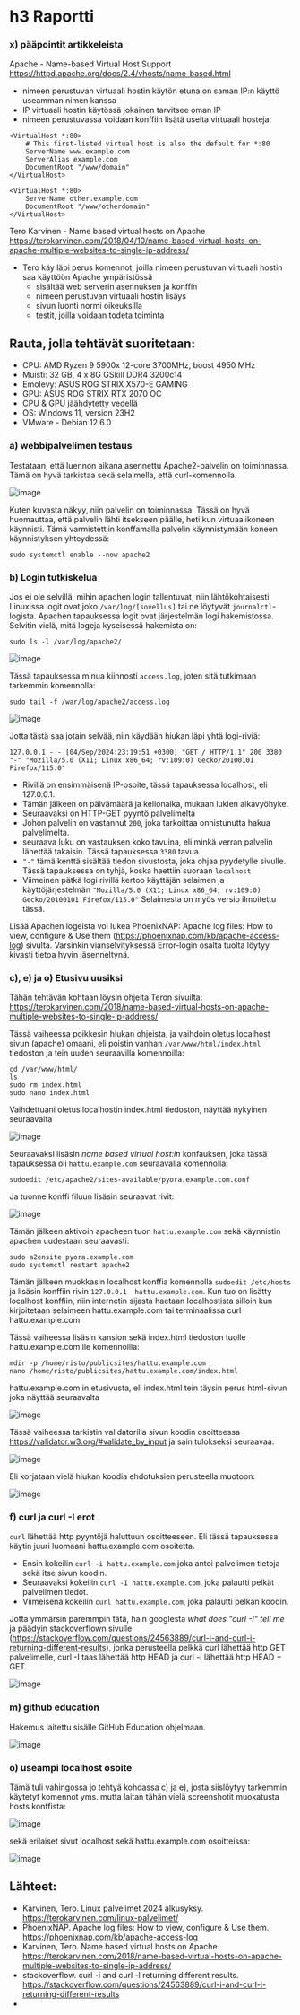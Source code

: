 # h3 Raportti
### x) pääpointit artikkeleista

Apache - Name-based Virtual Host Support https://httpd.apache.org/docs/2.4/vhosts/name-based.html
- nimeen perustuvan virtuaali hostin käytön etuna on saman IP:n käyttö useamman nimen kanssa
- IP virtuaali hostin käytössä jokainen tarvitsee oman IP
- nimeen perustuvassa voidaan konffiin lisätä useita virtuaali hosteja:
```
<VirtualHost *:80>
    # This first-listed virtual host is also the default for *:80
    ServerName www.example.com
    ServerAlias example.com 
    DocumentRoot "/www/domain"
</VirtualHost>

<VirtualHost *:80>
    ServerName other.example.com
    DocumentRoot "/www/otherdomain"
</VirtualHost>
```

Tero Karvinen - Name based virtual hosts on Apache https://terokarvinen.com/2018/04/10/name-based-virtual-hosts-on-apache-multiple-websites-to-single-ip-address/
- Tero käy läpi perus komennot, joilla nimeen perustuvan virtuaali hostin saa käyttöön Apache ympäristössä
  - sisältää web serverin asennuksen ja konffin
  - nimeen perustuvan virtuaali hostin lisäys
  - sivun luonti normi oikeuksilla
  - testit, joilla voidaan todeta toiminta
 
  

## Rauta, jolla tehtävät suoritetaan: 
* CPU: AMD Ryzen 9 5900x 12-core 3700MHz, boost 4950 MHz
* Muisti: 32 GB, 4 x 8G GSkill DDR4 3200c14
* Emolevy: ASUS ROG STRIX X570-E GAMING
* GPU: ASUS ROG STRIX RTX 2070 OC
* CPU & GPU jäähdytetty vedellä 
* OS: Windows 11, version 23H2
* VMware - Debian 12.6.0

### a) webbipalvelimen testaus

Testataan, että luennon aikana asennettu Apache2-palvelin on toiminnassa. Tämä on hyvä tarkistaa sekä selaimella, että curl-komennolla.

![image](https://github.com/user-attachments/assets/b2dc7a08-6f35-475c-85fc-f094d6c77033)

Kuten kuvasta näkyy, niin palvelin on toiminnassa. Tässä on hyvä huomauttaa, että palvelin lähti itsekseen päälle, heti kun virtuaalikoneen käynnisti. Tämä varmistettiin konffamalla palvelin käynnistymään koneen käynnistyksen yhteydessä:
```
sudo systemctl enable --now apache2
```

### b) Login tutkiskelua

Jos ei ole selvillä, mihin apachen login tallentuvat, niin lähtökohtaisesti Linuxissa logit ovat joko `/var/log/[sovellus]` tai ne löytyvät `journalctl`-logista. Apachen tapauksessa logit ovat järjestelmän logi hakemistossa. Selvitin vielä, mitä logeja kyseisessä hakemista on:
```
sudo ls -l /var/log/apache2/
```

![image](https://github.com/user-attachments/assets/d64f3180-9df1-47f4-ab1e-bfc0d0936c31)

Tässä tapauksessa minua kiinnosti `access.log`, joten sitä tutkimaan tarkemmin komennolla:

```
sudo tail -f /war/log/apache2/access.log
```

![image](https://github.com/user-attachments/assets/63a14b9a-8afa-4750-a292-30ba52170bf2)

Jotta tästä saa jotain selvää, niin käydään hiukan läpi yhtä logi-riviä:

`127.0.0.1 - - [04/Sep/2024:23:19:51 +0300] "GET / HTTP/1.1" 200 3380 "-" "Mozilla/5.0 (X11; Linux x86_64; rv:109:0) Gecko/20100101 Firefox/115.0"`

* Rivillä on ensimmäisenä IP-osoite, tässä tapauksessa localhost, eli 127.0.0.1.
* Tämän jälkeen on päivämäärä ja kellonaika, mukaan lukien aikavyöhyke.
* Seuraavaksi on HTTP-GET pyyntö palvelimelta
* Johon palvelin on vastannut `200`, joka tarkoittaa onnistunutta hakua palvelimelta.
* seuraava luku on vastauksen koko tavuina, eli minkä verran palvelin lähettää takaisin. Tässä tapauksessa `3380` tavua.
* `"-"` tämä kenttä sisältää tiedon sivustosta, joka ohjaa pyydetylle sivulle. Tässä tapauksessa on tyhjä, koska haettiin suoraan `localhost`
* Viimeinen pätkä logi rivillä kertoo käyttäjän selaimen ja käyttöjärjestelmän `"Mozilla/5.0 (X11; Linux x86_64; rv:109:0) Gecko/20100101 Firefox/115.0"` Selaimesta on myös versio ilmoitettu tässä.

Lisää Apachen logeista voi lukea PhoenixNAP: Apache log files: How to view, configure & Use them (https://phoenixnap.com/kb/apache-access-log) sivulta. Varsinkin vianselvityksessä Error-login osalta tuolta löytyy kivasti tietoa hyvin jäsenneltynä.

 ### c), e) ja o) Etusivu uusiksi

Tähän tehtävän kohtaan löysin ohjeita Teron sivuilta: https://terokarvinen.com/2018/name-based-virtual-hosts-on-apache-multiple-websites-to-single-ip-address/

Tässä vaiheessa poikkesin hiukan ohjeista, ja vaihdoin oletus localhost sivun (apache) omaani, eli poistin vanhan `/var/www/html/index.html`  tiedoston ja tein uuden seuraavilla komennoilla:

```
cd /var/www/html/
ls
sudo rm index.html
sudo nano index.html
```


Vaihdettuani oletus localhostin index.html tiedoston, näyttää nykyinen seuraavalta

![image](https://github.com/user-attachments/assets/4e4b9c0f-d4db-435c-9af9-7a171214d817)

Seuraavaksi lisäsin _name based virtual host:in_ konfauksen, joka tässä tapauksessa oli `hattu.example.com` seuraavalla komennolla:

```
sudoedit /etc/apache2/sites-available/pyora.example.com.conf
```
Ja tuonne konffi filuun lisäsin seuraavat rivit:

![image](https://github.com/user-attachments/assets/67607a63-2e7e-4fac-a490-2f42d742ee45)

Tämän jälkeen aktivoin apacheen tuon `hattu.example.com` sekä käynnistin apachen uudestaan seuraavasti:

```
sudo a2ensite pyora.example.com
sudo systemctl restart apache2
```

Tämän jälkeen muokkasin localhost konffia komennolla `sudoedit /etc/hosts` ja lisäsin konffiin rivin `127.0.0.1  hattu.example.com`. Kun tuo on lisätty localhost konffiin, niin internetin sijasta haetaan localhostista silloin kun kirjoitetaan selaimeen hattu.example.com tai terminaalissa curl hattu.example.com

Tässä vaiheessa lisäsin kansion sekä index.html tiedoston tuolle hattu.example.com:lle komennoilla:

```
mdir -p /home/risto/publicsites/hattu.example.com
nano /home/risto/publicsites/hattu.example.com/index.html
```
hattu.example.com:in etusivusta, eli index.html tein täysin perus html-sivun joka näyttää seuraavalta

![image](https://github.com/user-attachments/assets/0874f938-9817-4214-b9aa-813c9ba3113d)

Tässä vaiheessa tarkistin validatorilla sivun koodin osoitteessa https://validator.w3.org/#validate_by_input ja sain tulokseksi seuraavaa:

![image](https://github.com/user-attachments/assets/ef185fe1-c749-4baf-bd56-caed5d86ca69)

Eli korjataan vielä hiukan koodia ehdotuksien perusteella muotoon:

![image](https://github.com/user-attachments/assets/1d37677a-ee0f-40c6-a043-fbb66124f678)

### f) curl ja curl -I erot

`curl` lähettää http pyyntöjä haluttuun osoitteeseen. Eli tässä tapauksessa käytin juuri luomaani hattu.example.com osoitetta. 
- Ensin kokeilin `curl -i hattu.example.com` joka antoi palvelimen tietoja sekä itse sivun koodin.
- Seuraavaksi kokeilin `curl -I hattu.example.com`, joka palautti pelkät palvelimen tiedot.
- Viimeisenä kokeilin `curl hattu.example.com`, joka palautti pelkän koodin.

Jotta ymmärsin paremmpin tätä, hain googlesta _what does "curl -I" tell me_ ja päädyin stackoverflown sivulle (https://stackoverflow.com/questions/24563889/curl-i-and-curl-i-returning-different-results), jonka perusteella pelkkä curl lähettää http GET palvelimelle, curl -I taas lähettää http HEAD ja curl -i lähettää http HEAD + GET.

![image](https://github.com/user-attachments/assets/9b9a4df3-4057-4bc7-8147-004ef3dea82f)

 ### m) github education

Hakemus laitettu sisälle GitHub Education ohjelmaan.

![image](https://github.com/user-attachments/assets/29653e5d-16d3-4184-bc6b-07024a84cf8a)

### o) useampi localhost osoite 

Tämä tuli vahingossa jo tehtyä kohdassa c) ja e), josta siislöytyy tarkemmin käytetyt komennot yms. mutta laitan tähän vielä screenshotit muokatusta hosts konffista:

![image](https://github.com/user-attachments/assets/4580097d-864c-48a1-b544-51685f89f9f2)

sekä erilaiset sivut localhost sekä hattu.example.com osoitteissa:

![image](https://github.com/user-attachments/assets/d78c6c02-f077-4bca-adf1-a8045adf4bef)


 ## Lähteet:
 * Karvinen, Tero. Linux palvelimet 2024 alkusyksy. https://terokarvinen.com/linux-palvelimet/
 * PhoenixNAP. Apache log files: How to view, configure & Use them. https://phoenixnap.com/kb/apache-access-log
 * Karvinen, Tero. Name based virtual hosts on Apache. https://terokarvinen.com/2018/name-based-virtual-hosts-on-apache-multiple-websites-to-single-ip-address/
 * stackoverflow. curl -i and curl -l returning different results. https://stackoverflow.com/questions/24563889/curl-i-and-curl-i-returning-different-results
 * 
